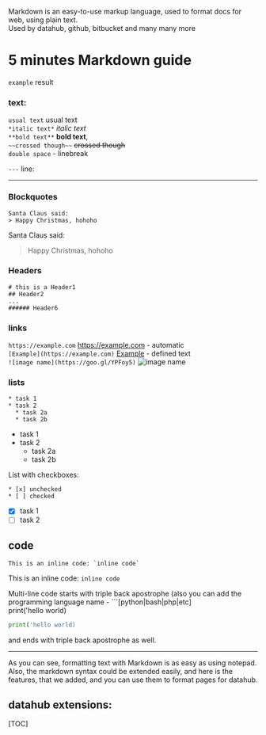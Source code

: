 Markdown is an easy-to-use markup language, used to format docs for web, using plain text.  
Used by datahub, github, bitbucket and many many more

# 5 minutes Markdown guide

`example` result

### text:

`usual text` usual text  
`*italic text*` *italic text*   
`**bold text**` **bold text**,  
`~~crossed though~~` ~~crossed though~~  
`double space` - linebreak

`---` line:

---  
### Blockquotes

```
Santa Claus said:
> Happy Christmas, hohoho
```
Santa Claus said:
> Happy Christmas, hohoho


### Headers 

```
# this is a Header1
## Header2
...
###### Header6
```

### links

`https://example.com` https://example.com - automatic  
`[Example](https://example.com)` [Example](https://datahub.io) - defined text  
`![image name](https://goo.gl/YPFoy5)`
![image name](https://goo.gl/YPFoy5)

### lists

```
* task 1
* task 2
  * task 2a
  * task 2b
```
* task 1
* task 2
  * task 2a
  * task 2b

List with checkboxes:
```
* [x] unchecked 
* [ ] checked
```

* [x] task 1 
* [ ] task 2

## code

```
This is an inline code: `inline code`
```
This is an inline code: `inline code`
  
Multi-line code starts with triple back apostrophe (also you can add the programming language name - ```[python|bash|php|etc]  
print('hello world)
```python
print('hello world)
```
and ends with triple back apostrophe as well.

---
As you can see, formatting text with Markdown is as easy as using notepad. Also, the markdown syntax could be extended easily, and here is the features, that we added, and you can use them to format pages for datahub.

## datahub extensions:

[TOC]
